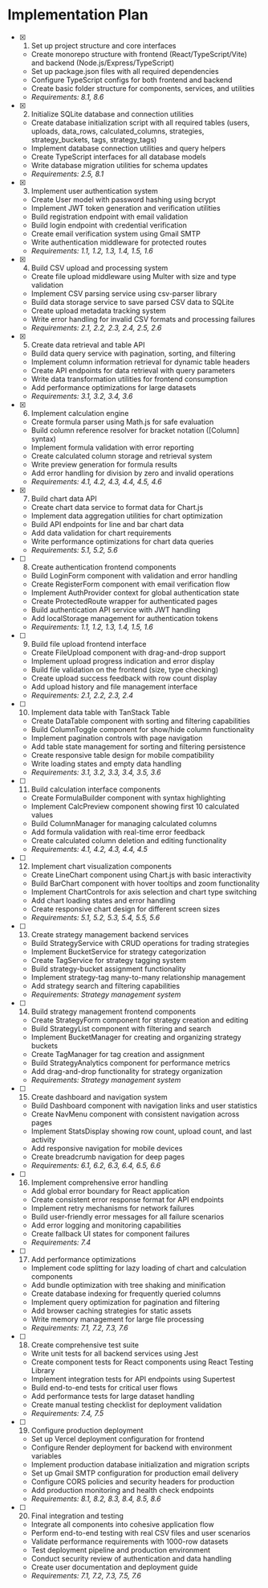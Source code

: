 # Implementation Plan

- [x] 1. Set up project structure and core interfaces

  - Create monorepo structure with frontend (React/TypeScript/Vite) and backend (Node.js/Express/TypeScript)
  - Set up package.json files with all required dependencies
  - Configure TypeScript configs for both frontend and backend
  - Create basic folder structure for components, services, and utilities
  - _Requirements: 8.1, 8.6_

- [x] 2. Initialize SQLite database and connection utilities

  - Create database initialization script with all required tables (users, uploads, data_rows, calculated_columns, strategies, strategy_buckets, tags, strategy_tags)
  - Implement database connection utilities and query helpers
  - Create TypeScript interfaces for all database models
  - Write database migration utilities for schema updates
  - _Requirements: 2.5, 8.1_

- [x] 3. Implement user authentication system

  - Create User model with password hashing using bcrypt
  - Implement JWT token generation and verification utilities
  - Build registration endpoint with email validation
  - Build login endpoint with credential verification
  - Create email verification system using Gmail SMTP
  - Write authentication middleware for protected routes
  - _Requirements: 1.1, 1.2, 1.3, 1.4, 1.5, 1.6_

- [x] 4. Build CSV upload and processing system

  - Create file upload middleware using Multer with size and type validation
  - Implement CSV parsing service using csv-parser library
  - Build data storage service to save parsed CSV data to SQLite
  - Create upload metadata tracking system
  - Write error handling for invalid CSV formats and processing failures
  - _Requirements: 2.1, 2.2, 2.3, 2.4, 2.5, 2.6_

- [x] 5. Create data retrieval and table API

  - Build data query service with pagination, sorting, and filtering
  - Implement column information retrieval for dynamic table headers
  - Create API endpoints for data retrieval with query parameters
  - Write data transformation utilities for frontend consumption
  - Add performance optimizations for large datasets
  - _Requirements: 3.1, 3.2, 3.4, 3.6_

- [x] 6. Implement calculation engine

  - Create formula parser using Math.js for safe evaluation
  - Build column reference resolver for bracket notation ([Column] syntax)
  - Implement formula validation with error reporting
  - Create calculated column storage and retrieval system
  - Write preview generation for formula results
  - Add error handling for division by zero and invalid operations
  - _Requirements: 4.1, 4.2, 4.3, 4.4, 4.5, 4.6_

- [x] 7. Build chart data API






  - Create chart data service to format data for Chart.js
  - Implement data aggregation utilities for chart optimization
  - Build API endpoints for line and bar chart data
  - Add data validation for chart requirements
  - Write performance optimizations for chart data queries
  - _Requirements: 5.1, 5.2, 5.6_

- [ ] 8. Create authentication frontend components

  - Build LoginForm component with validation and error handling
  - Create RegisterForm component with email verification flow
  - Implement AuthProvider context for global authentication state
  - Create ProtectedRoute wrapper for authenticated pages
  - Build authentication API service with JWT handling
  - Add localStorage management for authentication tokens
  - _Requirements: 1.1, 1.2, 1.3, 1.4, 1.5, 1.6_

- [ ] 9. Build file upload frontend interface

  - Create FileUpload component with drag-and-drop support
  - Implement upload progress indication and error display
  - Build file validation on the frontend (size, type checking)
  - Create upload success feedback with row count display
  - Add upload history and file management interface
  - _Requirements: 2.1, 2.2, 2.3, 2.4_

- [ ] 10. Implement data table with TanStack Table

  - Create DataTable component with sorting and filtering capabilities
  - Build ColumnToggle component for show/hide column functionality
  - Implement pagination controls with page navigation
  - Add table state management for sorting and filtering persistence
  - Create responsive table design for mobile compatibility
  - Write loading states and empty data handling
  - _Requirements: 3.1, 3.2, 3.3, 3.4, 3.5, 3.6_

- [ ] 11. Build calculation interface components

  - Create FormulaBuilder component with syntax highlighting
  - Implement CalcPreview component showing first 10 calculated values
  - Build ColumnManager for managing calculated columns
  - Add formula validation with real-time error feedback
  - Create calculated column deletion and editing functionality
  - _Requirements: 4.1, 4.2, 4.3, 4.4, 4.5_

- [ ] 12. Implement chart visualization components

  - Create LineChart component using Chart.js with basic interactivity
  - Build BarChart component with hover tooltips and zoom functionality
  - Implement ChartControls for axis selection and chart type switching
  - Add chart loading states and error handling
  - Create responsive chart design for different screen sizes
  - _Requirements: 5.1, 5.2, 5.3, 5.4, 5.5, 5.6_

- [ ] 13. Create strategy management backend services

  - Build StrategyService with CRUD operations for trading strategies
  - Implement BucketService for strategy categorization
  - Create TagService for strategy tagging system
  - Build strategy-bucket assignment functionality
  - Implement strategy-tag many-to-many relationship management
  - Add strategy search and filtering capabilities
  - _Requirements: Strategy management system_

- [ ] 14. Build strategy management frontend components

  - Create StrategyForm component for strategy creation and editing
  - Build StrategyList component with filtering and search
  - Implement BucketManager for creating and organizing strategy buckets
  - Create TagManager for tag creation and assignment
  - Build StrategyAnalytics component for performance metrics
  - Add drag-and-drop functionality for strategy organization
  - _Requirements: Strategy management system_

- [ ] 15. Create dashboard and navigation system

  - Build Dashboard component with navigation links and user statistics
  - Create NavMenu component with consistent navigation across pages
  - Implement StatsDisplay showing row count, upload count, and last activity
  - Add responsive navigation for mobile devices
  - Create breadcrumb navigation for deep pages
  - _Requirements: 6.1, 6.2, 6.3, 6.4, 6.5, 6.6_

- [ ] 16. Implement comprehensive error handling

  - Add global error boundary for React application
  - Create consistent error response format for API endpoints
  - Implement retry mechanisms for network failures
  - Build user-friendly error messages for all failure scenarios
  - Add error logging and monitoring capabilities
  - Create fallback UI states for component failures
  - _Requirements: 7.4_

- [ ] 17. Add performance optimizations

  - Implement code splitting for lazy loading of chart and calculation components
  - Add bundle optimization with tree shaking and minification
  - Create database indexing for frequently queried columns
  - Implement query optimization for pagination and filtering
  - Add browser caching strategies for static assets
  - Write memory management for large file processing
  - _Requirements: 7.1, 7.2, 7.3, 7.6_

- [ ] 18. Create comprehensive test suite

  - Write unit tests for all backend services using Jest
  - Create component tests for React components using React Testing Library
  - Implement integration tests for API endpoints using Supertest
  - Build end-to-end tests for critical user flows
  - Add performance tests for large dataset handling
  - Create manual testing checklist for deployment validation
  - _Requirements: 7.4, 7.5_

- [ ] 19. Configure production deployment

  - Set up Vercel deployment configuration for frontend
  - Configure Render deployment for backend with environment variables
  - Implement production database initialization and migration scripts
  - Set up Gmail SMTP configuration for production email delivery
  - Configure CORS policies and security headers for production
  - Add production monitoring and health check endpoints
  - _Requirements: 8.1, 8.2, 8.3, 8.4, 8.5, 8.6_

- [ ] 20. Final integration and testing
  - Integrate all components into cohesive application flow
  - Perform end-to-end testing with real CSV files and user scenarios
  - Validate performance requirements with 1000-row datasets
  - Test deployment pipeline and production environment
  - Conduct security review of authentication and data handling
  - Create user documentation and deployment guide
  - _Requirements: 7.1, 7.2, 7.3, 7.5, 7.6_
